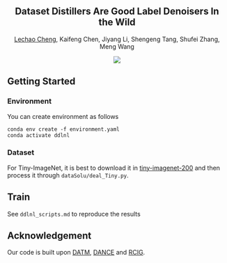 <p align="center">

  <h2 align="center"><strong>Dataset Distillers Are Good Label Denoisers In the Wild</strong></h2>

  <p align="center">
  <span>
    <a href="https://scholar.google.com/citations?user=PKFAv-cAAAAJ&hl=en">Lechao Cheng</a>,
    Kaifeng Chen,
    Jiyang Li,
    Shengeng Tang,
    Shufei Zhang,
    Meng Wang
  </span>
</p>


<div align="center">
<a href='https://arxiv.org/abs/2411.11924'><img src='https://img.shields.io/badge/arXiv-2411.11924-b31b1b.svg'></a>
</div>
</div>

## Getting Started

### Environment

You can create environment as follows

```
conda env create -f environment.yaml
conda activate ddlnl
```

### Dataset

For Tiny-ImageNet, it is best to download it in [tiny-imagenet-200](http://cs231n.stanford.edu/tiny-imagenet-200.zip) and then process it through `dataSolu/deal_Tiny.py`.

## Train

See `ddlnl_scripts.md` to reproduce the results

## Acknowledgement

Our code is built upon [DATM](https://github.com/NUS-HPC-AI-Lab/DATM), [DANCE](https://github.com/Hansong-Zhang/DANCE) and [RCIG](https://github.com/yolky/RCIG).



